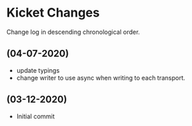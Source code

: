 # Kicket Changes

Change log in descending chronological order.

## (04-07-2020)

- update typings
- change writer to use async when writing to each transport.

## (03-12-2020)

- Initial commit